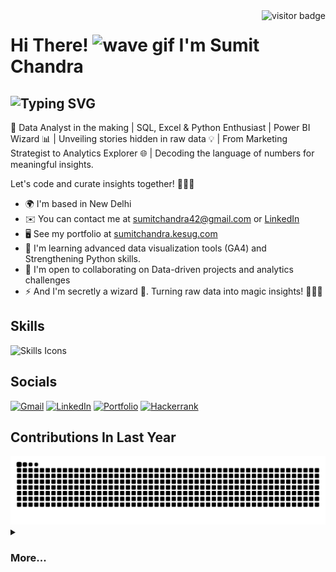 <img align="right" src="https://visitor-badge.laobi.icu/badge?page_id=5umitchandra" alt="visitor badge">

# Hi There! <img src="https://user-images.githubusercontent.com/18350557/176309783-0785949b-9127-417c-8b55-ab5a4333674e.gif" alt="wave gif" width="30" height="30"> **I'm Sumit Chandra**

![Typing SVG](https://readme-typing-svg.demolab.com?font=Fira+Code&size=20&pause=600&color=5BE9F7&vCenter=true&random=false&width=550&height=25&lines=Data+Analyst;Marketing+Strategist;SQL+Developer;Power+BI++Insights+Developer;Crafting+data+narratives+with+SQL+and+Python;Transforming+data+into+actionable+insights)
-----------------------------------------


🚀 Data Analyst in the making | SQL, Excel & Python Enthusiast | Power BI Wizard 📊 | Unveiling stories hidden in raw data 💡 | From Marketing Strategist to Analytics Explorer 🌐 | Decoding the language of numbers for meaningful insights.

Let's code and curate insights together! 👨‍💻✨

*   🌍 I'm based in New Delhi
*   ✉️ You can contact me at [sumitchandra42@gmail.com](mailto:sumitchandra42@gmail.com) or [LinkedIn](https://linkedin.com/in/5umit-chandra)
*   🖥️ See my portfolio at [sumitchandra.kesug.com](https://sumitchandra.kesug.com)
*   🧠 I'm learning advanced data visualization tools (GA4) and Strengthening Python skills.
*   🤝 I'm open to collaborating on Data-driven projects and analytics challenges
*   ⚡ And I'm secretly a wizard 🙂. Turning raw data into magic insights! 🧙‍♂️✨

## Skills

![Skills Icons](https://skillicons.dev/icons?i=mysql,python,wordpress,html,vscode,git)

## Socials

[![Gmail](https://img.shields.io/badge/Gmail-333333?style=for-the-badge&logo=gmail&logoColor=red)](mailto:chandrasumit42@gmail.com)
[![LinkedIn](https://img.shields.io/badge/LinkedIn-0077B5?style=for-the-badge&logo=linkedin&logoColor=white)](https://linkedin.com/in/5umit-chandra)
[![Portfolio](https://img.shields.io/badge/Portfolio-FF5722?style=for-the-badge&logo=todoist&logoColor=white)](https://sumitchandra.kesug.com)
[![Hackerrank](https://img.shields.io/badge/-Hackerrank-2EC866?style=for-the-badge&logo=HackerRank&logoColor=white)](https://hackerrank.com/profile/chandrasumit42)

## Contributions In Last Year

<picture>
  <source media="(prefers-color-scheme: dark)" srcset="https://raw.githubusercontent.com/5umit-chandra/5umit-chandra/output/github-contribution-grid-snake-dark.svg" />
  <source media="(prefers-color-scheme: light)" srcset="https://raw.githubusercontent.com/5umit-chandra/5umit-chandra/output/github-contribution-grid-snake.svg" />
  <img alt="github-snake" src="https://raw.githubusercontent.com/5umit-chandra/5umit-chandra/output/github-contribution-grid-snake.svg" />
</picture>

<details>
  <summary><h3> More... </h3></summary>
<h4> Popular repositories </h4>
<a href="https://github.com/5umit-chandra/Spotify_most.streamed.songs-2023_EDA">
  <img align="center" src="https://github-readme-stats.vercel.app/api/pin/?username=5umit-chandra&repo=Spotify_most.streamed.songs-2023_EDA" />
</a>
  <a href="https://github.com/5umit-chandra/SQL_Spotify_2.Analysis">
  <img align="center" src="https://github-readme-stats.vercel.app/api/pin/?username=5umit-chandra&repo=SQL_Spotify_2.Analysis" />
  </a>
<a href="https://github.com/5umit-chandra/question_from_HackerRank">
  <img align="center" src="https://github-readme-stats.vercel.app/api/pin/?username=5umit-chandra&repo=question_from_HackerRank" />
</a>
<a href="https://github.com/5umit-chandra/E-Commerce_Sales_Dashboard">
  <img align="center" src="https://github-readme-stats.vercel.app/api/pin/?username=5umit-chandra&repo=E-Commerce_Sales_Dashboard" />
</a>
<a href="https://github.com/5umit-chandra/SQL_Spotify_Analysis">
  <img align="center" src="https://github-readme-stats.vercel.app/api/pin/?username=5umit-chandra&repo=SQL_Spotify_Analysis" />
</a>
</details>

  
